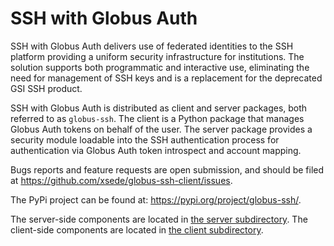 # SSH with Globus Auth

SSH with Globus Auth delivers use of federated identities to the SSH
platform providing a uniform security infrastructure for institutions.
The solution supports both programmatic and interactive use, eliminating
the need for management of SSH keys and is a replacement for the
deprecated GSI SSH product.

SSH with Globus Auth is distributed as client and server packages, both
referred to as `globus-ssh`. The client is a Python package that manages
Globus Auth tokens on behalf of the user. The server package provides a
security module loadable into the SSH authentication process for
authentication via Globus Auth token introspect and account mapping.

Bugs reports and feature requests are open submission, and should be filed at
https://github.com/xsede/globus-ssh-client/issues.

The PyPi project can be found at: https://pypi.org/project/globus-ssh/.

The server-side components are located in [the server subdirectory](server/).
The client-side components are located in [the client subdirectory](client/).

